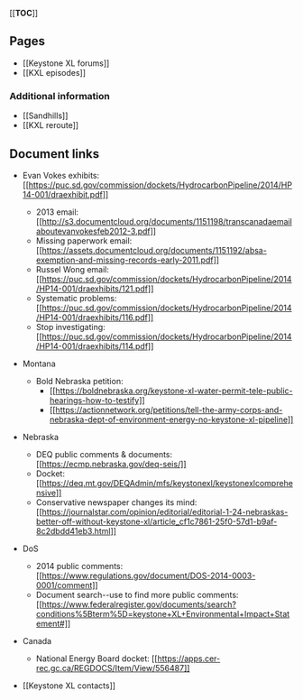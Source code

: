 [[__TOC__]]

## Pages

* [[Keystone XL forums]]
* [[KXL episodes]]

### Additional information

* [[Sandhills]]
* [[KXL reroute]]

## Document links

* Evan Vokes exhibits: [[https://puc.sd.gov/commission/dockets/HydrocarbonPipeline/2014/HP14-001/draexhibit.pdf]]
    * 2013 email: [[http://s3.documentcloud.org/documents/1151198/transcanadaemailaboutevanvokesfeb2012-3.pdf]]
    * Missing paperwork email: [[https://assets.documentcloud.org/documents/1151192/absa-exemption-and-missing-records-early-2011.pdf]]
    * Russel Wong email: [[https://puc.sd.gov/commission/dockets/HydrocarbonPipeline/2014/HP14-001/draexhibits/121.pdf]]
    * Systematic problems: [[https://puc.sd.gov/commission/dockets/HydrocarbonPipeline/2014/HP14-001/draexhibits/116.pdf]]
    * Stop investigating: [[https://puc.sd.gov/commission/dockets/HydrocarbonPipeline/2014/HP14-001/draexhibits/114.pdf]]
    
* Montana
    * Bold Nebraska petition: 
        * [[https://boldnebraska.org/keystone-xl-water-permit-tele-public-hearings-how-to-testify]]
        * [[https://actionnetwork.org/petitions/tell-the-army-corps-and-nebraska-dept-of-environment-energy-no-keystone-xl-pipeline]]
    
* Nebraska
    * DEQ public comments & documents: [[https://ecmp.nebraska.gov/deq-seis/]] 
    * Docket: [[https://deq.mt.gov/DEQAdmin/mfs/keystonexl/keystonexlcomprehensive]]
    * Conservative newspaper changes its mind: [[https://journalstar.com/opinion/editorial/editorial-1-24-nebraskas-better-off-without-keystone-xl/article_cf1c7861-25f0-57d1-b9af-8c2dbdd41eb3.html]]
    
* DoS
    * 2014 public comments: [[https://www.regulations.gov/document/DOS-2014-0003-0001/comment]]
    * Document search--use to find more public comments: [[https://www.federalregister.gov/documents/search?conditions%5Bterm%5D=keystone+XL+Environmental+Impact+Statement#]]

* Canada
    * National Energy Board docket: [[https://apps.cer-rec.gc.ca/REGDOCS/Item/View/556487]]

* [[Keystone XL contacts]]